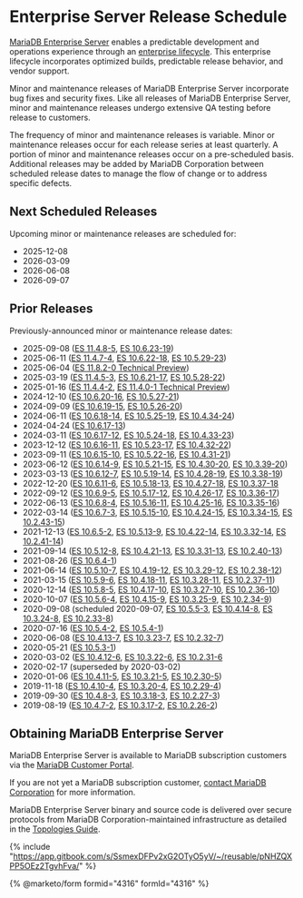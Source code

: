 # Enterprise Server Release Schedule

[MariaDB Enterprise Server](https://app.gitbook.com/o/diTpXxF5WsbHqTReoBsS/s/SsmexDFPv2xG2OTyO5yV/) enables a predictable development and operations experience through an [enterprise lifecycle](enterprise-server-lifecycle.md). This enterprise lifecycle incorporates optimized builds, predictable release behavior, and vendor support.

Minor and maintenance releases of MariaDB Enterprise Server incorporate bug fixes and security fixes. Like all releases of MariaDB Enterprise Server, minor and maintenance releases undergo extensive QA testing before release to customers.

The frequency of minor and maintenance releases is variable. Minor or maintenance releases occur for each release series at least quarterly. A portion of minor and maintenance releases occur on a pre-scheduled basis. Additional releases may be added by MariaDB Corporation between scheduled release dates to manage the flow of change or to address specific defects.

## Next Scheduled Releases

Upcoming minor or maintenance releases are scheduled for:

* 2025-12-08
* 2026-03-09
* 2026-06-08
* 2026-09-07

## Prior Releases

Previously-announced minor or maintenance release dates:

* 2025-09-08 ([ES 11.4.8-5](11.4/11.4.8-5.md), [ES 10.6.23-19](10.6/10.6.23-19.md))
* 2025-06-11 ([ES 11.4.7-4](11.4/11.4.7-4.md), [ES 10.6.22-18](10.6/10.6.22-18.md), [ES 10.5.29-23](old-releases/10-5/release-notes-for-mariadb-enterprise-server-10.5.29-23.md))
* 2025-06-04 ([ES 11.8.2-0 Technical Preview](11.8/release-notes-for-mariadb-enterprise-server-11.8.2-0-tech-preview.md))
* 2025-03-19 ([ES 11.4.5-3](11.4/11.4.5-3.md), [ES 10.6.21-17](10.6/10.6.21-17.md), [ES 10.5.28-22](old-releases/10-5/release-notes-for-mariadb-enterprise-server-10-5-28-22.md))
* 2025-01-16 ([ES 11.4.4-2](11.4/11.4.4-2.md), [ES 11.4.0-1 Technical Preview](11.4/11.4.0-1.md))
* 2024-12-10 ([ES 10.6.20-16](10.6/changelog-10.6.20-16.md), [ES 10.5.27-21](old-releases/10-5/release-notes-for-mariadb-enterprise-server-10-5-27-21.md))
* 2024-09-09 ([ES 10.6.19-15](10.6/10.6.19-15.md), [ES 10.5.26-20](old-releases/10-5/release-notes-for-mariadb-enterprise-server-10-5-26-20.md))
* 2024-06-11 ([ES 10.6.18-14](10.6/10.6.18-14.md), [ES 10.5.25-19](old-releases/10-5/release-notes-for-mariadb-enterprise-server-10-5-25-19.md), [ES 10.4.34-24](old-releases/10-4/release-notes-for-mariadb-enterprise-server-10-4-34-24.md))
* 2024-04-24 ([ES 10.6.17-13](10.6/10.6.17-13.md))
* 2024-03-11 ([ES 10.6.17-12](10.6/10.6.17-12.md), [ES 10.5.24-18](old-releases/10-5/release-notes-for-mariadb-enterprise-server-10-5-24-18.md), [ES 10.4.33-23](old-releases/10-4/release-notes-for-mariadb-enterprise-server-10-4-33-23.md))
* 2023-12-12 ([ES 10.6.16-11](10.6/10.6.16-11.md), [ES 10.5.23-17](old-releases/10-5/release-notes-for-mariadb-enterprise-server-10-5-23-17.md), [ES 10.4.32-22](old-releases/10-4/release-notes-for-mariadb-enterprise-server-10-4-32-22.md))
* 2023-09-11 ([ES 10.6.15-10](10.6/10.6.15-10.md), [ES 10.5.22-16](old-releases/10-5/release-notes-for-mariadb-enterprise-server-10-5-22-16.md), [ES 10.4.31-21](old-releases/10-4/release-notes-for-mariadb-enterprise-server-10-4-31-21.md))
* 2023-06-12 ([ES 10.6.14-9](10.6/10.6.14-9.md), [ES 10.5.21-15](old-releases/10-5/release-notes-for-mariadb-enterprise-server-10-5-21-15.md), [ES 10.4.30-20](old-releases/10-4/release-notes-for-mariadb-enterprise-server-10-4-30-20.md), [ES 10.3.39-20](old-releases/10-3/release-notes-for-mariadb-enterprise-server-10-3-39-20.md))
* 2023-03-13 ([ES 10.6.12-7](10.6/10.6.12-7.md), [ES 10.5.19-14](old-releases/10-5/release-notes-for-mariadb-enterprise-server-10-5-19-14.md), [ES 10.4.28-19](old-releases/10-4/release-notes-for-mariadb-enterprise-server-10-4-28-19.md), [ES 10.3.38-19](old-releases/10-3/release-notes-for-mariadb-enterprise-server-10-3-38-19.md))
* 2022-12-20 ([ES 10.6.11-6](10.6/10.6.11-6.md), [ES 10.5.18-13](old-releases/10-5/release-notes-for-mariadb-enterprise-server-10-5-18-13.md), [ES 10.4.27-18](old-releases/10-4/release-notes-for-mariadb-enterprise-server-10-4-27-18.md), [ES 10.3.37-18](old-releases/10-3/release-notes-for-mariadb-enterprise-server-10-3-37-18.md)
* 2022-09-12 ([ES 10.6.9-5](10.6/10.6.9-5.md), [ES 10.5.17-12](old-releases/10-5/release-notes-for-mariadb-enterprise-server-10-5-17-12.md), [ES 10.4.26-17](old-releases/10-4/release-notes-for-mariadb-enterprise-server-10-4-26-17.md), [ES 10.3.36-17](old-releases/10-3/release-notes-for-mariadb-enterprise-server-10-3-36-17.md))
* 2022-06-13 ([ES 10.6.8-4](10.6/10.6.8-4.md), [ES 10.5.16-11](old-releases/10-5/release-notes-for-mariadb-enterprise-server-10-5-16-11.md), [ES 10.4.25-16](old-releases/10-4/release-notes-for-mariadb-enterprise-server-10-4-25-16.md), [ES 10.3.35-16](old-releases/10-3/release-notes-for-mariadb-enterprise-server-10-3-35-16.md))
* 2022-03-14 ([ES 10.6.7-3](10.6/10.6.7-3.md), [ES 10.5.15-10](old-releases/10-5/release-notes-for-mariadb-enterprise-server-10-5-15-10.md), [ES 10.4.24-15](old-releases/10-4/release-notes-for-mariadb-enterprise-server-10-4-24-15.md), [ES 10.3.34-15](old-releases/10-3/release-notes-for-mariadb-enterprise-server-10-3-34-15.md), [ES 10.2.43-15](old-releases/10-2/release-notes-for-mariadb-enterprise-server-10-2-43-15.md))
* 2021-12-13 ([ES 10.6.5-2](10.6/10.6.5-2.md), [ES 10.5.13-9](old-releases/10-5/release-notes-for-mariadb-enterprise-server-10-5-13-9.md), [ES 10.4.22-14](old-releases/10-4/release-notes-for-mariadb-enterprise-server-10-4-22-14.md), [ES 10.3.32-14](old-releases/10-3/release-notes-for-mariadb-enterprise-server-10-3-32-14.md), [ES 10.2.41-14](old-releases/10-2/release-notes-for-mariadb-enterprise-server-10-2-41-14.md))
* 2021-09-14 ([ES 10.5.12-8](old-releases/10-5/release-notes-for-mariadb-enterprise-server-10-5-12-8.md), [ES 10.4.21-13](old-releases/10-4/release-notes-for-mariadb-enterprise-server-10-4-21-13.md), [ES 10.3.31-13](old-releases/10-3/release-notes-for-mariadb-enterprise-server-10-3-31-13.md), [ES 10.2.40-13](old-releases/10-2/release-notes-for-mariadb-enterprise-server-10-2-40-13.md))
* 2021-08-26 ([ES 10.6.4-1](10.6/10.6.4-1.md))
* 2021-06-14 ([ES 10.5.10-7](old-releases/10-5/release-notes-for-mariadb-enterprise-server-10-5-10-7.md), [ES 10.4.19-12](old-releases/10-4/release-notes-for-mariadb-enterprise-server-10-4-19-12.md), [ES 10.3.29-12](old-releases/10-3/release-notes-for-mariadb-enterprise-server-10-3-29-12.md), [ES 10.2.38-12](old-releases/10-2/release-notes-for-mariadb-enterprise-server-10-2-38-12.md))
* 2021-03-15 ([ES 10.5.9-6](old-releases/10-5/release-notes-for-mariadb-enterprise-server-10-5-9-6.md), [ES 10.4.18-11](old-releases/10-4/release-notes-for-mariadb-enterprise-server-10-4-18-11.md), [ES 10.3.28-11](old-releases/10-3/release-notes-for-mariadb-enterprise-server-10-3-28-11.md), [ES 10.2.37-11](old-releases/10-2/release-notes-for-mariadb-enterprise-server-10-2-37-11.md))
* 2020-12-14 ([ES 10.5.8-5](old-releases/10-5/release-notes-for-mariadb-enterprise-server-10-5-8-5.md), [ES 10.4.17-10](old-releases/10-4/release-notes-for-mariadb-enterprise-server-10-4-17-10.md), [ES 10.3.27-10](old-releases/10-3/release-notes-for-mariadb-enterprise-server-10-3-27-10.md), [ES 10.2.36-10](old-releases/10-2/release-notes-for-mariadb-enterprise-server-10-2-36-10.md))
* 2020-10-07 ([ES 10.5.6-4](old-releases/10-5/release-notes-for-mariadb-enterprise-server-10-5-6-4.md), [ES 10.4.15-9](old-releases/10-4/release-notes-for-mariadb-enterprise-server-10-4-15-9.md), [ES 10.3.25-9](old-releases/10-3/release-notes-for-mariadb-enterprise-server-10-3-25-9.md), [ES 10.2.34-9](old-releases/10-2/release-notes-for-mariadb-enterprise-server-10-2-34-9.md))
* 2020-09-08 (scheduled 2020-09-07, [ES 10.5.5-3](old-releases/10-5/release-notes-for-mariadb-enterprise-server-10-5-5-3.md), [ES 10.4.14-8](old-releases/10-4/release-notes-for-mariadb-enterprise-server-10-4-14-8.md), [ES 10.3.24-8](old-releases/10-3/release-notes-for-mariadb-enterprise-server-10-3-24-8.md), [ES 10.2.33-8](old-releases/10-2/release-notes-for-mariadb-enterprise-server-10-2-33-8.md))
* 2020-07-16 ([ES 10.5.4-2](old-releases/10-5/release-notes-for-mariadb-enterprise-server-10-5-4-2.md), [ES 10.5.4-1](old-releases/10-5/release-notes-for-mariadb-enterprise-server-10-5-4-1.md))
* 2020-06-08 ([ES 10.4.13-7](old-releases/10-4/release-notes-for-mariadb-enterprise-server-10-4-13-7.md), [ES 10.3.23-7](old-releases/10-3/release-notes-for-mariadb-enterprise-server-10-3-23-7.md), [ES 10.2.32-7](old-releases/10-2/release-notes-for-mariadb-enterprise-server-10-2-32-7.md))
* 2020-05-21 ([ES 10.5.3-1](old-releases/10-5/release-notes-for-mariadb-enterprise-server-10-5-3-1.md))
* 2020-03-02 ([ES 10.4.12-6](old-releases/10-4/release-notes-for-mariadb-enterprise-server-10-4-12-6.md), [ES 10.3.22-6](old-releases/10-3/release-notes-for-mariadb-enterprise-server-10-3-22-6.md), [ES 10.2.31-6](old-releases/10-2/release-notes-for-mariadb-enterprise-server-10-2-31-6.md)
* 2020-02-17 (superseded by 2020-03-02)
* 2020-01-06 ([ES 10.4.11-5](old-releases/10-4/release-notes-for-mariadb-enterprise-server-10-4-11-5.md), [ES 10.3.21-5](old-releases/10-3/release-notes-for-mariadb-enterprise-server-10-3-21-5.md), [ES 10.2.30-5](old-releases/10-2/release-notes-for-mariadb-enterprise-server-10-2-30-5.md))
* 2019-11-18 ([ES 10.4.10-4](old-releases/10-4/release-notes-for-mariadb-enterprise-server-10-4-10-4.md), [ES 10.3.20-4](old-releases/10-3/release-notes-for-mariadb-enterprise-server-10-3-20-4.md), [ES 10.2.29-4](old-releases/10-2/release-notes-for-mariadb-enterprise-server-10-2-29-4.md))
* 2019-09-30 ([ES 10.4.8-3](old-releases/10-4/release-notes-for-mariadb-enterprise-server-10-4-8-3.md), [ES 10.3.18-3](old-releases/10-3/release-notes-for-mariadb-enterprise-server-10-3-18-3.md), [ES 10.2.27-3](old-releases/10-2/release-notes-for-mariadb-enterprise-server-10-2-27-3.md))
* 2019-08-19 ([ES 10.4.7-2](old-releases/10-4/release-notes-for-mariadb-enterprise-server-10-4-7-2.md), [ES 10.3.17-2](old-releases/10-3/release-notes-for-mariadb-enterprise-server-10-3-17-2.md), [ES 10.2.26-2](old-releases/10-2/release-notes-for-mariadb-enterprise-server-10-2-26-2.md))

## Obtaining MariaDB Enterprise Server

MariaDB Enterprise Server is available to MariaDB subscription customers via the [MariaDB Customer Portal](https://customers.mariadb.com/).

If you are not yet a MariaDB subscription customer, [contact MariaDB Corporation](https://mariadb.com/contact/) for more information.

MariaDB Enterprise Server binary and source code is delivered over secure protocols from MariaDB Corporation-maintained infrastructure as detailed in the [Topologies Guide](https://app.gitbook.com/s/SsmexDFPv2xG2OTyO5yV/architecture/topologies).

{% include "https://app.gitbook.com/s/SsmexDFPv2xG2OTyO5yV/~/reusable/pNHZQXPP5OEz2TgvhFva/" %}

{% @marketo/form formid="4316" formId="4316" %}
